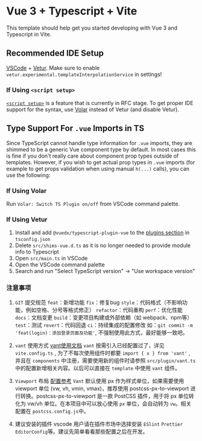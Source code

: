 # Vue 3 + Typescript + Vite

This template should help get you started developing with Vue 3 and Typescript in Vite.

## Recommended IDE Setup

[VSCode](https://code.visualstudio.com/) + [Vetur](https://marketplace.visualstudio.com/items?itemName=octref.vetur). Make sure to enable `vetur.experimental.templateInterpolationService` in settings!

### If Using `<script setup>`

[`<script setup>`](https://github.com/vuejs/rfcs/pull/227) is a feature that is currently in RFC stage. To get proper IDE support for the syntax, use [Volar](https://marketplace.visualstudio.com/items?itemName=johnsoncodehk.volar) instead of Vetur (and disable Vetur).

## Type Support For `.vue` Imports in TS

Since TypeScript cannot handle type information for `.vue` imports, they are shimmed to be a generic Vue component type by default. In most cases this is fine if you don't really care about component prop types outside of templates. However, if you wish to get actual prop types in `.vue` imports (for example to get props validation when using manual `h(...)` calls), you can use the following:

### If Using Volar

Run `Volar: Switch TS Plugin on/off` from VSCode command palette.

### If Using Vetur

1. Install and add `@vuedx/typescript-plugin-vue` to the [plugins section](https://www.typescriptlang.org/tsconfig#plugins) in `tsconfig.json`
2. Delete `src/shims-vue.d.ts` as it is no longer needed to provide module info to Typescript
3. Open `src/main.ts` in VSCode
4. Open the VSCode command palette
5. Search and run "Select TypeScript version" -> "Use workspace version"

### 注意事项

1. `GIT` 提交规范
    `feat`：新增功能
    `fix`：修复bug
    `style`：代码格式（不影响功能，例如空格、分号等格式修正）
    `refactor`：代码重构
    `perf`：优化性能
    `docs`：文档变更
    `build`：变更项目构建或外部依赖（如 webpack、npm等）
    `test`：测试
    `revert`：代码回退
    `ci`：持续集成的配置修改
    如：`git commit -m 'feat(login)：添加登录页面及功能'`, 不强制使用此方式，最好能够一致吧。

2. `vant` 使用方式
   [vant使用文档](https://vant-contrib.gitee.io/vant/v3/#/zh-CN/button)
   `vant` 按需引入已经配置过了，详见 `vite.config.ts` , 为了不每次使用组件时都要 `import { x } from 'vant'` , 并且在 `components` 中注册，需要使用新的组件时请参照 `src/plugin/vant.ts` 中的配置新增相关内容。以后可以直接在 `template` 中使用 `vant` 组件。

3. `Viewport` 布局
   [配置参考](https://vant-contrib.gitee.io/vant/v3/#/zh-CN/advanced-usage#viewport-bu-ju)
   `Vant` 默认使用 px 作为样式单位，如果需要使用 viewport 单位 (vw, vh, vmin, vmax)，推荐使用 postcss-px-to-viewport 进行转换。postcss-px-to-viewport 是一款 PostCSS 插件，用于将 px 单位转化为 vw/vh 单位。在本项目中可以放心使用 `px` 单位，会自动转为 `vw`。相关配置在 `postcss.config.js`中。

4. 建议安装的插件
   vscode 用户请在插件市场中选择安装 `ESlint` `Prettier` `EditorConfig`等。建议先简单看看那些配置之后在开发。
